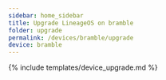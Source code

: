 ```yaml
---
sidebar: home_sidebar
title: Upgrade LineageOS on bramble
folder: upgrade
permalink: /devices/bramble/upgrade
device: bramble
---
```

{% include templates/device_upgrade.md %}

